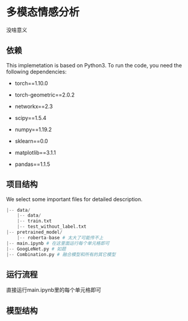 # 多模态情感分析

没啥意义

## 依赖

This implemetation is based on Python3. To run the code, you need the following dependencies:

- torch==1.10.0

- torch-geometric==2.0.2

- networkx==2.3

- scipy==1.5.4

- numpy==1.19.2

- sklearn==0.0

- matplotlib==3.1.1

- pandas==1.1.5


## 项目结构
We select some important files for detailed description.

```python
|-- data/
    |-- data/
    |-- train.txt
    |-- test_without_label.txt
|-- pretrained_model/
    |-- roberta-base # 太大了可能传不上
|-- main.ipynb # 在这里面运行每个单元格即可
|-- GoogLeNet.py # 如题
|-- Combination.py # 融合模型和所有的其它模型
```

## 运行流程
直接运行main.ipynb里的每个单元格即可

## 模型结构








